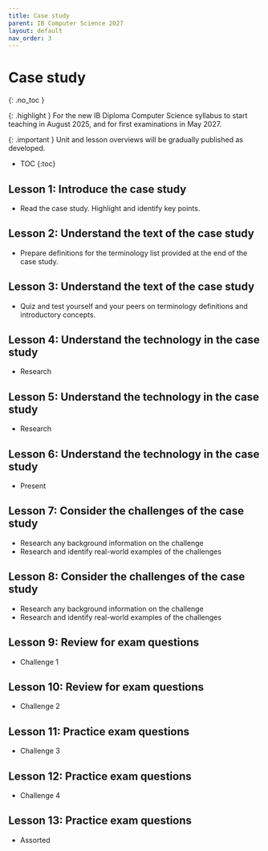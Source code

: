 ```yaml
---
title: Case study
parent: IB Computer Science 2027
layout: default
nav_order: 3
---
```


# Case study
{: .no_toc }

{: .highlight }
For the new IB Diploma Computer Science syllabus to start teaching in August 2025, and for first examinations in May 2027.

{: .important }
Unit and lesson overviews will be gradually published as developed. 

- TOC
{:toc} 

## Lesson 1: Introduce the case study

* Read the case study. Highlight and identify key points.

## Lesson 2: Understand the text of the case study

* Prepare definitions for the terminology list provided at the end of the case study.

## Lesson 3: Understand the text of the case study

* Quiz and test yourself and your peers on terminology definitions and introductory concepts.

## Lesson 4: Understand the technology in the case study

* Research

## Lesson 5: Understand the technology in the case study

* Research

## Lesson 6: Understand the technology in the case study

* Present

## Lesson 7: Consider the challenges of the case study

* Research any background information on the challenge
* Research and identify real-world examples of the challenges

## Lesson 8: Consider the challenges of the case study

* Research any background information on the challenge
* Research and identify real-world examples of the challenges

## Lesson 9: Review for exam questions

* Challenge 1

## Lesson 10: Review for exam questions

* Challenge 2

## Lesson 11: Practice exam questions

* Challenge 3

## Lesson 12: Practice exam questions

* Challenge 4

## Lesson 13: Practice exam questions

* Assorted
